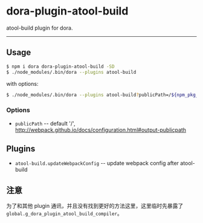 # dora-plugin-atool-build

atool-build plugin for dora.

----

## Usage

```bash
$ npm i dora dora-plugin-atool-build -SD
$ ./node_modules/.bin/dora --plugins atool-build
```

with options:

```bash
$ ./node_modules/.bin/dora --plugins atool-build?publicPath=/${npm_pkg_name}
```

### Options

- `publicPath` -- default '/', http://webpack.github.io/docs/configuration.html#output-publicpath


## Plugins

- `atool-build.updateWebpackConfig` -- update webpack config after atool-build

## 注意
 
为了和其他 plugin 通讯，并且没有找到更好的方法这里，这里临时先暴露了 `global.g_dora_plugin_atool_build_compiler`。
